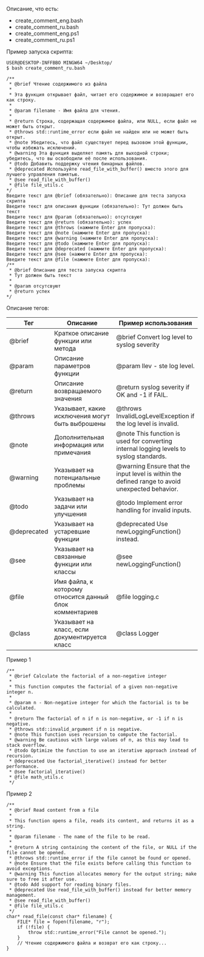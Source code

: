 Описание, что есть:

 * create_comment_eng.bash
 * create_comment_ru.bash
 * create_comment_eng.ps1
 * create_comment_ru.ps1

Пример запуска скрипта:

```
USER@DESKTOP-INFFBBO MINGW64 ~/Desktop/
$ bash create_comment_ru.bash

/**
 * @brief Чтение содержимого из файла
 *
 * Эта функция открывает файл, читает его содержимое и возвращает его как строку.
 *
 * @param filename - Имя файла для чтения.
 *
 * @return Строка, содержащая содержимое файла, или NULL, если файл не может быть открыт.
 * @throws std::runtime_error если файл не найден или не может быть открыт.
 * @note Убедитесь, что файл существует перед вызовом этой функции, чтобы избежать исключений.
 * @warning Эта функция выделяет память для выходной строки; убедитесь, что вы освободили её после использования.      
 * @todo Добавить поддержку чтения бинарных файлов.
 * @deprecated Используйте read_file_with_buffer() вместо этого для лучшего управления памятью.
 * @see read_file_with_buffer()
 * @file file_utils.c
*/
Введите текст для @brief (обязательно): Описание для теста запуска скрипта
Введите текст для описания функции (обязательно): Тут должен быть текст
Введите текст для @param (обязательно): отсутсвуют
Введите текст для @return (обязательно): успех
Введите текст для @throws (нажмите Enter для пропуска): 
Введите текст для @note (нажмите Enter для пропуска): 
Введите текст для @warning (нажмите Enter для пропуска): 
Введите текст для @todo (нажмите Enter для пропуска): 
Введите текст для @deprecated (нажмите Enter для пропуска): 
Введите текст для @see (нажмите Enter для пропуска): 
Введите текст для @file (нажмите Enter для пропуска): 
/**
 * @brief Описание для теста запуска скрипта
 * Тут должен быть текст
 *
 * @param отсутсвуют
 * @return успех
*/
```

Описание тегов:

| Тег         | Описание                                             | Пример использования                                                                 |
|-------------|------------------------------------------------------|-------------------------------------------------------------------------------------|
| @brief    | Краткое описание функции или метода                 | @brief Convert log level to syslog severity                                       |
| @param    | Описание параметров функции                          | @param llev - ste log level.                                                       |
| @return   | Описание возвращаемого значения                      | @return syslog severity if OK and -1 if FAIL.                                     |
| @throws   | Указывает, какие исключения могут быть выброшены    | @throws InvalidLogLevelException if the log level is invalid.                     |
| @note     | Дополнительная информация или примечания             | @note This function is used for converting internal logging levels to syslog standards. |
| @warning  | Указывает на потенциальные проблемы                  | @warning Ensure that the input level is within the defined range to avoid unexpected behavior. |
| @todo     | Указывает на задачи или улучшения                    | @todo Implement error handling for invalid inputs.                                |
| @deprecated| Указывает на устаревшие функции                      | @deprecated Use newLoggingFunction() instead.                                     |
| @see      | Указывает на связанные функции или классы           | @see newLoggingFunction()                                                           |
| @file     | Имя файла, к которому относится данный блок комментариев | @file logging.c                                                                    |
| @class    | Указывает на класс, если документируется класс      | @class Logger                                                                      |

Пример 1

```
/**
 * @brief Calculate the factorial of a non-negative integer
 * 
 * This function computes the factorial of a given non-negative integer n.
 * 
 * @param n - Non-negative integer for which the factorial is to be calculated.
 * 
 * @return The factorial of n if n is non-negative, or -1 if n is negative.
 * @throws std::invalid_argument if n is negative.
 * @note This function uses recursion to compute the factorial.
 * @warning Be cautious with large values of n, as this may lead to stack overflow.
 * @todo Optimize the function to use an iterative approach instead of recursion.
 * @deprecated Use factorial_iterative() instead for better performance.
 * @see factorial_iterative()
 * @file math_utils.c
 */
```

Пример 2

```
/**
 * @brief Read content from a file
 * 
 * This function opens a file, reads its content, and returns it as a string.
 * 
 * @param filename - The name of the file to be read.
 * 
 * @return A string containing the content of the file, or NULL if the file cannot be opened.
 * @throws std::runtime_error if the file cannot be found or opened.
 * @note Ensure that the file exists before calling this function to avoid exceptions.
 * @warning This function allocates memory for the output string; make sure to free it after use.
 * @todo Add support for reading binary files.
 * @deprecated Use read_file_with_buffer() instead for better memory management.
 * @see read_file_with_buffer()
 * @file file_utils.c
 */
char* read_file(const char* filename) {
    FILE* file = fopen(filename, "r");
    if (!file) {
        throw std::runtime_error("File cannot be opened.");
    }
    // Чтение содержимого файла и возврат его как строку...
}
```
